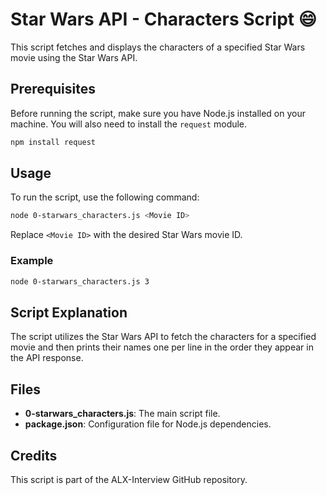 # Star Wars API - Characters Script :smile:

This script fetches and displays the characters of a specified Star Wars movie using the Star Wars API.

## Prerequisites

Before running the script, make sure you have Node.js installed on your machine. You will also need to install the `request` module.

```bash
npm install request
```

## Usage

To run the script, use the following command:

```bash
node 0-starwars_characters.js <Movie ID>
```

Replace `<Movie ID>` with the desired Star Wars movie ID.

### Example

```bash
node 0-starwars_characters.js 3
```

## Script Explanation

The script utilizes the Star Wars API to fetch the characters for a specified movie and then prints their names one per line in the order they appear in the API response.

## Files

- **0-starwars_characters.js**: The main script file.
- **package.json**: Configuration file for Node.js dependencies.

## Credits

This script is part of the ALX-Interview GitHub repository.
